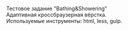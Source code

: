 Тестовое задание "Bathing&Showering"<br>
Адаптивная кроссбраузерная вёрстка.<br>
Используемые инструменты: html, less, gulp.
